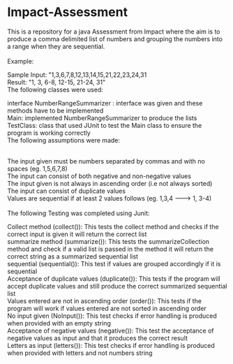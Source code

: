 # Impact-Assessment

This is a repository for a java Assessment from Impact where the aim is to produce a comma delimited list of numbers and grouping the numbers into a range when they are sequential. <br /><br />Example: <br />

Sample Input: "1,3,6,7,8,12,13,14,15,21,22,23,24,31 <br />
Result: "1, 3, 6-8, 12-15, 21-24, 31" <br />
The following classes were used: <br />

interface NumberRangeSummarizer : interface was given and these methods have to be implemented<br />
Main: implemented NumberRangeSummarizer to produce the lists <br />
TestClass: class that used JUnit to test the Main class to ensure the program is working correctly <br />
The following assumptions were made: <br /> <br />

The input given must be numbers separated by commas and with no spaces (eg. 1,5,6,7,8) <br />
The input can consist of both negative and non-negative values <br />
The input given is not always in ascending order (i.e not always sorted) <br />
The input can consist of duplicate values <br />
Values are sequential if at least 2 values follows (eg. 1,3,4 ---> 1, 3-4) <br /> <br />
The following Testing was completed using Junit: <br />

Collect method (collect()): This tests the collect method and checks if the correct input is given it will return the correct list <br />
summarize method (summarize()): This tests the summarizeCollection method and check if a valid list is passed in the method it will return the correct string as a summarized sequential list <br />
sequential (sequential()): This test if values are grouped accordingly if it is sequential <br />
Acceptance of duplicate values (duplicate()): This tests if the program will accept duplicate values and still produce the correct summarized sequential list <br />
Values entered are not in ascending order (order()): This tests if the program will work if values entered are not sorted in ascending order <br />
No input given (NoInput()): This test checks if error handling is produced when provided with an empty string <br />
Acceptance of negative values (negative()): This test the acceptance of negative values as input and that it produces the correct result <br />
Letters as input (letters()): This test checks if error handling is produced when provided with letters and not numbers string <br />
